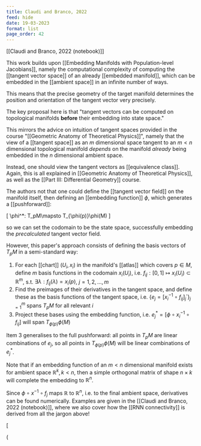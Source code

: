 ```yaml
---
title: Claudi and Branco, 2022
feed: hide
date: 19-03-2023
format: list
page_order: 42
---
```



[[Claudi and Branco, 2022 (notebook)]]

This work builds upon [[Embedding Manifolds with Population-level Jacobians]], namely the computational complexity of computing the [[tangent vector space]] of an already [[embedded manifold]], which can be embedded in the [[ambient space]] in an infinite number of ways.

This means that the precise geometry of the target manifold determines the position and orientation of the tangent vector very precisely.

The key proposal here is that "tangent vectors can be computed on topological manifolds **before** their embedding into state space."

This mirrors the advice on intuition of tangent spaces provided in the course "[[Geometric Anatomy of Theoretical Physics]]", namely that the view of a [[tangent space]] as an $m$ dimensional space tangent to an $m<n$ dimensional topological manifold *depends* on the manifold *already* being embedded in the $n$ dimensional ambient space.

Instead, one should view the tangent vectors as [[equivalence class]]. Again, this is all explained in [[Geometric Anatomy of Theoretical Physics]], as well as the [[Part III: Differential Geometry]] course.

The authors not that one could define the [[tangent vector field]] on the manifold itself, then defining an [[embedding function]] $\phi$, which generates a [[pushforward]]:


\[
	\phi^*: T_pM\mapsto T_{\phi(p)}\phi(M)
\]


so we can set the codomain to be the state space, successfully embedding the *precalculated* tangent vector field.

However, this paper's approach consists of defining the basis vectors of $T_pM$ in a semi-standard way:

1. For each [[chart]] $(U_i, x_i)$ in the manifold's [[atlas]] which covers $p\in M$, define $m$ basis functions in the codomain $x_i(U_i)$, i.e. ${f_{ij}:[0,1]\mapsto x_i(U_i)\subset\mathbb{R}^m}$, s.t. $\exists \lambda: f_{ij}(\lambda) = x_i(p)$, $j=1,2,...,m$
2. Find the preimages of their derivatives in the tangent space, and define these as the basis functions of the tangent space, i.e. $\{e_j = [x_i^{-1}\circ f_{ij}]_j^\boldsymbol\cdot\}_{j=1}^{m}$ spans $T_pM$ for all relevant $i$
3. Project these bases using the embedding function, i.e. ${e^*_j = [\phi \circ x_i^{-1}\circ f_{ij}]}$ will span $T_{\phi(p)}\phi(M)$

Item 3 generalises to the full pushforward: all points in $T_pM$ are linear combinations of $e_j$, so all points in $T_{\phi(p)}\phi(M)$ will be linear combinations of $e_j^*$. 

Note that if an embedding function of an $m<n$ dimensional manifold exists for ambient space $\mathbb{R}^k, k<n$, then a simple orthogonal matrix of shape $n\times k$ will complete the embedding to $\mathbb{R}^n$.

Since $\phi\circ x^{-1}\circ f_j$ maps $\mathbb{R}$ to $\mathbb{R}^n$, i.e. to the final ambient space, derivatives can be found numerically. Examples are given in the [[Claudi and Branco, 2022 (notebook)]], where we also cover how the [[RNN connectivity]] is derived from all the jargon above!

\[

\(